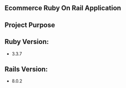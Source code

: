 ## Ecommerce Ruby On Rail Application

## Project Purpose

## Ruby Version:
- 3.3.7

## Rails Version:
- 8.0.2